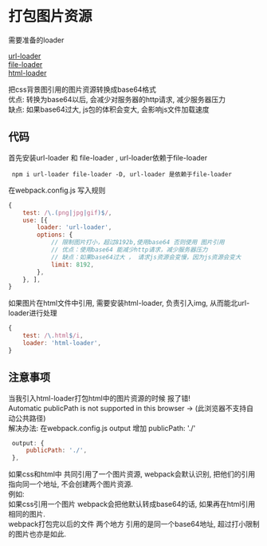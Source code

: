 # 打包图片资源

需要准备的loader  

[url-loader](https://www.npmjs.com/package/url-loader)  
[file-loader](https://www.npmjs.com/package/file-loader)  
[html-loader](https://www.npmjs.com/package/html-loader)

把css背景图引用的图片资源转换成base64格式  
优点: 转换为base64以后, 会减少对服务器的http请求, 减少服务器压力  
缺点: 如果base64过大, js包的体积会变大, 会影响js文件加载速度  

## 代码

首先安装url-loader 和 file-loader , url-loader依赖于file-loader

``` base
 npm i url-loader file-loader -D, url-loader 是依赖于file-loader
```

在webpack.config.js 写入规则

``` js
{
    test: /\.(png|jpg|gif)$/,
    use: [{
        loader: 'url-loader',
        options: {
            // 限制图片打小，超过8192b,使用base64 否则使用 图片引用
            // 优点：使用base64 能减少http请求，减少服务器压力
            // 缺点：如果base64过大 ， 请求js资源会变慢，因为js资源会变大
            limit: 8192,
        },
    }, ],
}
```

如果图片在html文件中引用, 需要安装html-loader, 负责引入img, 从而能北url-loader进行处理

``` js
{
    test: /\.html$/i,
    loader: 'html-loader',
}
```

## 注意事项

当我引入html-loader打包html中的图片资源的时候 报了错!  
Automatic publicPath is not supported in this browser -> (此浏览器不支持自动公共路径)  
解决办法:
在webpack.config.js output 增加 publicPath: './'

``` js
 output: {
     publicPath: './',
 },
```

如果css和html中 共同引用了一个图片资源, webpack会默认识别, 把他们的引用指向同一个地址, 不会创建两个图片资源.  
例如:  
如果css引用一个图片 webpack会把他默认转成base64的话, 如果再在html引用相同的图片.  
webpack打包完以后的文件 两个地方 引用的是同一个base64地址, 超过打小限制的图片也亦是如此.
